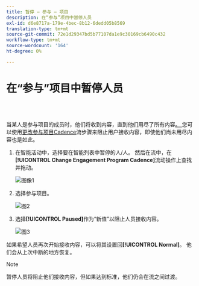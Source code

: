 ```yaml
---
title: 暂停 — 参与 — 项目
description: 在“参与”项目中暂停人员
exl-id: d6e8717a-179e-4bec-8b12-6dedd05b8569
translation-type: tm+mt
source-git-commit: 72e1d29347bd5b77107da1e9c30169cb6490c432
workflow-type: tm+mt
source-wordcount: '164'
ht-degree: 0%

---
```


# 在“参与”项目中暂停人员

<br> 

当某人是参与项目的成员时，他们将收到内容，直到他们用尽了所有内容[。 ](https://docs.marketo.com/display/DOCS/People+Who+Have+Exhausted+Content)您可以使用[更改参与项目Cadence](https://docs.marketo.com/display/DOCS/Change+Engagement+Program+Cadence)流步骤来阻止用户接收内容，即使他们尚未用尽内容也是如此。

1. 在智能活动中，选择要在智能列表中暂停的人/人。 然后在流中，在&#x200B;**[!UICONTROL Change Engagement Program Cadence]**&#x200B;流动操作上查找并拖动。

   ![图像1](/help/sky/assets/engagement-programs/pause-people-in-an-engagement-program/pause-people-in-an-engagement-program-1.png)

1. 选择参与项目。

   ![图2](/help/sky/assets/engagement-programs/pause-people-in-an-engagement-program/pause-people-in-an-engagement-program-2.png)

1. 选择&#x200B;**[!UICONTROL Paused]**&#x200B;作为“新值”以阻止人员接收内容。

   ![图3](/help/sky/assets/engagement-programs/pause-people-in-an-engagement-program/pause-people-in-an-engagement-program-3.png)

如果希望人员再次开始接收内容，可以将其设置回&#x200B;**[!UICONTROL Normal]**。 他们会从上次中断的地方恢复。

>[!NOTE]
>
>暂停人员将阻止他们接收内容，但如果达到标准，他们仍会在流之间过渡。
